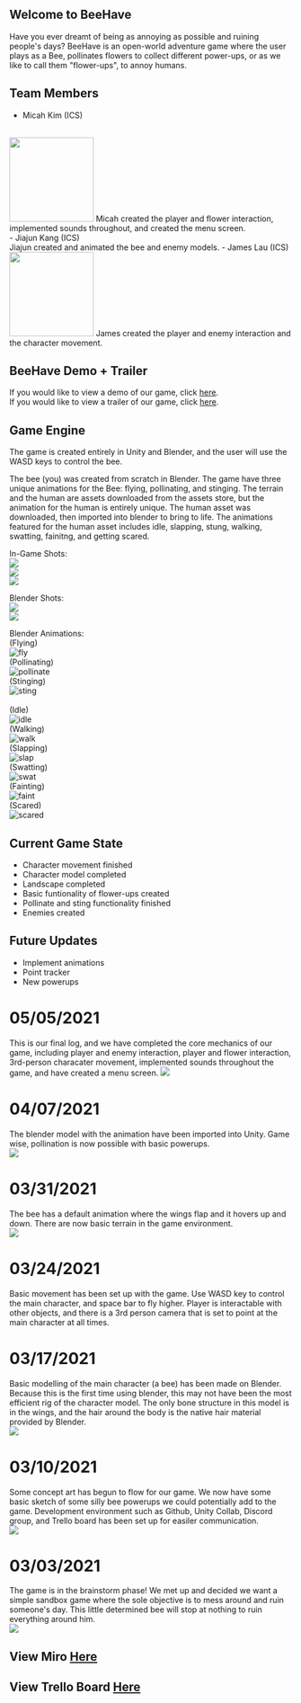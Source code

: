 ## Welcome to BeeHave
Have you ever dreamt of being as annoying as possible and ruining people's days? BeeHave is an open-world adventure game where the user plays as a Bee, pollinates flowers to collect different power-ups, or as we like to call them "flower-ups", to annoy humans.

## Team Members
- Micah Kim (ICS)
<br/>
<img class="ui tiny middle image" src="images/micah.png" width="150">
Micah created the player and flower interaction, implemented sounds throughout, and created the menu screen.
<br/>
- Jiajun Kang (ICS)
<br/>
Jiajun created and animated the bee and enemy models.
- James Lau (ICS)
<br/>
<img class="ui tiny middle image" src="images/james.jpg" width="150">
James created the player and enemy interaction and the character movement.

## BeeHave Demo + Trailer
If you would like to view a demo of our game, click <a href="https://youtu.be/CchChjdPBxs">here</a>.
<br/>
If you would like to view a trailer of our game, click <a href="https://youtu.be/KSSRVLUagFs">here</a>.

## Game Engine
<p>The game is created entirely in Unity and Blender, and the user will use the WASD keys to control the bee. </p>
<p>The bee (you) was created from scratch in Blender. The game have three unique animations for the Bee: flying, pollinating, and stinging. The terrain and the human are assets downloaded from the assets store, but the animation for the human is entirely unique. The human asset was downloaded, then imported into blender to bring to life. The animations featured for the human asset includes idle, slapping, stung, walking, swatting, fainitng, and getting scared. </p>
In-Game Shots:
<br/>
<img class="ui huge middle image" src="images/game-v1-1.png">
<br/>
<img class="ui huge middle image" src="images/game-v1-2.png">
<br/>
<img class="ui huge middle image" src="images/game-v1-3.png">

Blender Shots:
<br/>
<img class="ui huge middle image" src="images/bee-model-1.png">
<br/>
<img class="ui huge middle image" src="images/bee-model-2.png">

Blender Animations:
<br/>
(Flying)
<br/>
![fly](https://media.giphy.com/media/lEfH3ZpRXNfpPgTMBy/giphy.gif)
<br/>
(Pollinating)
<br/>
![pollinate](https://media.giphy.com/media/48FXxrFKoOvnN0BNrH/giphy.gif)
<br/>
(Stinging)
<br/>
![sting](https://media.giphy.com/media/Hf5zHnIpTe7uIeKPrH/giphy.gif)
<br/>
<br/>
(Idle)
<br/>
![idle](https://media.giphy.com/media/yi7zF8nVxsZJkjFSUG/giphy.gif)
<br/>
(Walking)
<br/>
![walk](https://media.giphy.com/media/TyLmugAfjKZoQ1Ktqf/giphy.gif)
<br/>
(Slapping)
<br/>
![slap](https://media.giphy.com/media/iHwW1NT99aQPNebukX/giphy.gif)
<br/>
(Swatting)
<br/>
![swat](https://media.giphy.com/media/40iIyDQDqIwbUFD6qf/giphy.gif)
<br/>
(Fainting)
<br/>
![faint](https://media.giphy.com/media/z7fZwTV27aHCyIFPNA/giphy.gif)
<br/>
(Scared)
<br/>
![scared](https://media.giphy.com/media/J1w7yfCZU4AMxXT0nX/giphy.gif)


## Current Game State
- Character movement finished
- Character model completed
- Landscape completed
- Basic funtionality of flower-ups created
- Pollinate and sting functionality finished
- Enemies created

## Future Updates
- Implement animations
- Point tracker
- New powerups

# 05/05/2021
This is our final log, and we have completed the core mechanics of our game, including player and enemy interaction, player and flower interaction, 3rd-person characater movement, implemented sounds throughout the game, and have created a menu screen.
<img class="ui huge middle image" src="images/main_menu.png">

# 04/07/2021
The blender model with the animation have been imported into Unity. Game wise, pollination is now possible with basic powerups. 
<br>
<img class="ui huge middle image" src="images/game-v1-3.png">

# 03/31/2021
The bee has a default animation where the wings flap and it hovers up and down. There are now basic terrain in the game environment.
<br>
<img class="ui huge middle image" src="images/terrain.png">

# 03/24/2021
Basic movement has been set up with the game. Use WASD key to control the main character, and space bar to fly higher. Player is interactable with other objects, and there is a 3rd person camera that is set to point at the main character at all times.

# 03/17/2021
Basic modelling of the main character (a bee) has been made on Blender. Because this is the first time using blender, this may not have been the most efficient rig of the character model. The only bone structure in this model is in the wings, and the hair around the body is the native hair material provided by Blender. 
<br>
<img class="ui huge middle image" src="images/bee-model-1.png">

# 03/10/2021
Some concept art has begun to flow for our game. We now have some basic sketch of some silly bee powerups we could potentially add to the game. Development environment such as Github, Unity Collab, Discord group, and Trello board has been set up for easiler communication.
<br>
<img class="ui huge middle image" src="images/sketch.png">

# 03/03/2021 
The game is in the brainstorm phase! We met up and decided we want a simple sandbox game where the sole objective is to mess around and ruin someone's day. This little determined bee will stop at nothing to ruin everything around him.
<br>
<img class="ui huge middle image" src="images/brainstorm.PNG">

## View Miro <a href="https://miro.com/app/board/o9J_lSn7fj4=/">Here</a> 

## View Trello Board <a href="https://trello.com/b/Qbd5DfBi/bee-simulator">Here</a>


